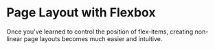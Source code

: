 # 

# Page Layout with Flexbox



Once you've learned to control the position of flex-items, creating non-linear page layouts becomes much easier and intuitive.




